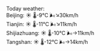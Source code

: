 Today weather:  
Beijing: ☀️ 🌡️-9°C 🌬️↘30km/h  
Tianjin: ☀️ 🌡️-11°C 🌬️↘11km/h  
Shijiazhuang: ☀️ 🌡️-10°C 🌬️→11km/h  
Tangshan: ☀️ 🌡️-12°C 🌬️→14km/h  

